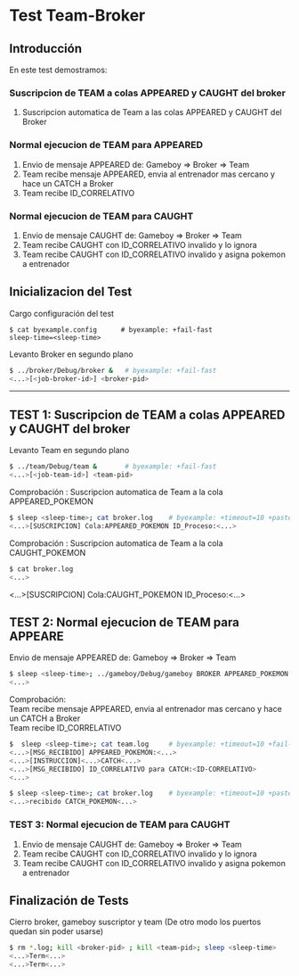 # Test Team-Broker

## Introducción

En este test demostramos:

### Suscripcion de TEAM a colas APPEARED y CAUGHT del broker

1) Suscripcion automatica de Team a las colas APPEARED y CAUGHT del Broker

### Normal ejecucion de TEAM para APPEARED

1) Envio de mensaje APPEARED de: Gameboy => Broker => Team
2) Team recibe mensaje APPEARED, envia al entrenador mas cercano y hace un CATCH a Broker
3) Team recibe ID_CORRELATIVO

### Normal ejecucion de TEAM para CAUGHT

1) Envio de mensaje CAUGHT de: Gameboy => Broker => Team
2) Team recibe CAUGHT con ID_CORRELATIVO invalido y lo ignora
3) Team recibe CAUGHT con ID_CORRELATIVO invalido y asigna pokemon a entrenador
 
## Inicializacion del Test

Cargo configuración del test

```shell
$ cat byexample.config      # byexample: +fail-fast
sleep-time=<sleep-time>
```

Levanto Broker en segundo plano

```bash
$ ../broker/Debug/broker &   # byexample: +fail-fast
<...>[<job-broker-id>] <broker-pid>
```

- - - - - - - - - - - - -

## TEST 1: Suscripcion de TEAM a colas APPEARED y CAUGHT del broker

Levanto Team en segundo plano

```bash
$ ../team/Debug/team &       # byexample: +fail-fast
<...>[<job-team-id>] <team-pid>
```

Comprobación : Suscripcion automatica de Team a la cola APPEARED_POKEMON

```bash
$ sleep <sleep-time>; cat broker.log    # byexample: +timeout=10 +paste
<...>[SUSCRIPCION] Cola:APPEARED_POKEMON ID_Proceso:<...>
```

Comprobación : Suscripcion automatica de Team a la cola CAUGHT_POKEMON

```bash
$ cat broker.log
<...>
```
<...>[SUSCRIPCION] Cola:CAUGHT_POKEMON ID_Proceso:<...>

## TEST 2: Normal ejecucion de TEAM para APPEARE

Envio de mensaje APPEARED de: Gameboy => Broker => Team

```bash
$ sleep <sleep-time>; ../gameboy/Debug/gameboy BROKER APPEARED_POKEMON Pikachu 6 6 10; sleep <sleep-time> # byexample: +timeout=8 +paste
<...>
```

Comprobación:  
Team recibe mensaje APPEARED, envia al entrenador mas cercano y hace un CATCH a Broker  
Team recibe ID_CORRELATIVO

```bash
$  sleep <sleep-time>; cat team.log     # byexample: +timeout=10 +fail-fast +paste
<...>[MSG_RECIBIDO] APPEARED_POKEMON:<...>
<...>[INSTRUCCION]<...>CATCH<...>
<...>[MSG_RECIBIDO] ID_CORRELATIVO para CATCH:<ID-CORRELATIVO>
<...>
```

```bash
$ sleep <sleep-time>; cat broker.log    # byexample: +timeout=10 +paste
<...>recibido CATCH_POKEMON<...>
```

### TEST 3: Normal ejecucion de TEAM para CAUGHT

1) Envio de mensaje CAUGHT de: Gameboy => Broker => Team
2) Team recibe CAUGHT con ID_CORRELATIVO invalido y lo ignora
3) Team recibe CAUGHT con ID_CORRELATIVO invalido y asigna pokemon a entrenador


## Finalización de Tests

Cierro broker, gameboy suscriptor y team (De otro modo los puertos quedan sin poder usarse)

```bash
$ rm *.log; kill <broker-pid> ; kill <team-pid>; sleep <sleep-time>     # byexample: +timeout=20 +norm-ws +paste -skip
<...>Term<...>
<...>Term<...>
```
